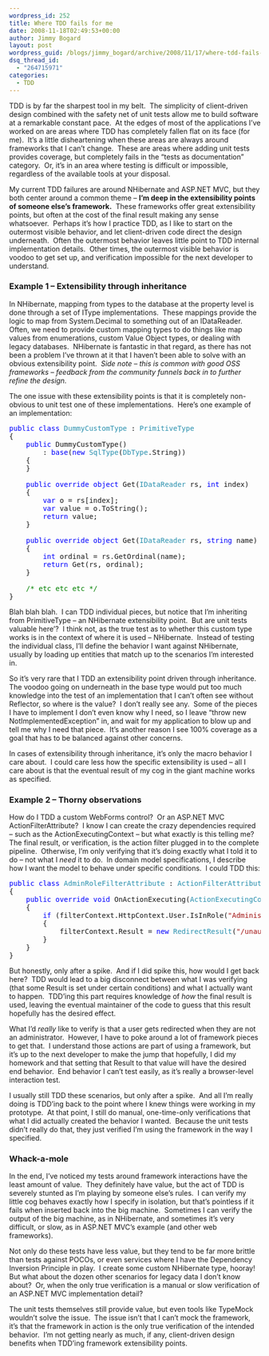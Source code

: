 ```yaml
---
wordpress_id: 252
title: Where TDD fails for me
date: 2008-11-18T02:49:53+00:00
author: Jimmy Bogard
layout: post
wordpress_guid: /blogs/jimmy_bogard/archive/2008/11/17/where-tdd-fails-for-me.aspx
dsq_thread_id:
  - "264715971"
categories:
  - TDD
---
```

TDD is by far the sharpest tool in my belt.&#160; The simplicity of client-driven design combined with the safety net of unit tests allow me to build software at a remarkable constant pace.&#160; At the edges of most of the applications I’ve worked on are areas where TDD has completely fallen flat on its face (for me).&#160; It’s a little disheartening when these areas are always around frameworks that I can’t change.&#160; These are areas where adding unit tests provides coverage, but completely fails in the “tests as documentation” category.&#160; Or, it’s in an area where testing is difficult or impossible, regardless of the available tools at your disposal.

My current TDD failures are around NHibernate and ASP.NET MVC, but they both center around a common theme – **I’m deep in the extensibility points of someone else’s framework.**&#160; These frameworks offer great extensibility points, but often at the cost of the final result making any sense whatsoever.&#160; Perhaps it’s how I practice TDD, as I like to start on the outermost visible behavior, and let client-driven code direct the design underneath.&#160; Often the outermost behavior leaves little point to TDD internal implementation details.&#160; Other times, the outermost visible behavior is voodoo to get set up, and verification impossible for the next developer to understand.

### Example 1 – Extensibility through inheritance

In NHibernate, mapping from types to the database at the property level is done through a set of IType implementations.&#160; These mappings provide the logic to map from System.Decimal to something out of an IDataReader.&#160; Often, we need to provide custom mapping types to do things like map values from enumerations, custom Value Object types, or dealing with legacy databases.&#160; NHibernate is fantastic in that regard, as there has not been a problem I’ve thrown at it that I haven’t been able to solve with an obvious extensibility point.&#160; _Side note – this is common with good OSS frameworks – feedback from the community funnels back in to further refine the design._

The one issue with these extensibility points is that it is completely non-obvious to unit test one of these implementations.&#160; Here’s one example of an implementation:

<pre><span style="color: blue">public class </span><span style="color: #2b91af">DummyCustomType </span>: <span style="color: #2b91af">PrimitiveType
</span>{
    <span style="color: blue">public </span>DummyCustomType()
        : <span style="color: blue">base</span>(<span style="color: blue">new </span><span style="color: #2b91af">SqlType</span>(<span style="color: #2b91af">DbType</span>.String))
    {
    }

    <span style="color: blue">public override object </span>Get(<span style="color: #2b91af">IDataReader </span>rs, <span style="color: blue">int </span>index)
    {
        <span style="color: blue">var </span>o = rs[index];
        <span style="color: blue">var </span>value = o.ToString();
        <span style="color: blue">return </span>value;
    }

    <span style="color: blue">public override object </span>Get(<span style="color: #2b91af">IDataReader </span>rs, <span style="color: blue">string </span>name)
    {
        <span style="color: blue">int </span>ordinal = rs.GetOrdinal(name);
        <span style="color: blue">return </span>Get(rs, ordinal);
    }

    <span style="color: green">/* etc etc etc */
</span>}</pre>

[](http://11011.net/software/vspaste)

Blah blah blah.&#160; I can TDD individual pieces, but notice that I’m inheriting from PrimitiveType – an NHibernate extensibility point.&#160; But are unit tests valuable here&#8217;?&#160; I think not, as the true test as to whether this custom type works is in the context of where it is used – NHibernate.&#160; Instead of testing the individual class, I’ll define the behavior I want against NHibernate, usually by loading up entities that match up to the scenarios I’m interested in.

So it’s very rare that I TDD an extensibility point driven through inheritance.&#160; The voodoo going on underneath in the base type would put too much knowledge into the test of an implementation that I can’t often see without Reflector, so where is the value?&#160; I don’t really see any.&#160; Some of the pieces I have to implement I don’t even know why I need, so I leave “throw new NotImplementedException” in, and wait for my application to blow up and tell me why I need that piece.&#160; It’s another reason I see 100% coverage as a goal that has to be balanced against other concerns.

In cases of extensibility through inheritance, it’s only the macro behavior I care about.&#160; I could care less how the specific extensibility is used – all I care about is that the eventual result of my cog in the giant machine works as specified.

### Example 2 – Thorny observations

How do I TDD a custom WebForms control?&#160; Or an ASP.NET MVC ActionFilterAttribute?&#160; I know I can create the crazy dependencies required – such as the ActionExecutingContext – but what exactly is this telling me?&#160; The final result, or verification, is the action filter plugged in to the complete pipeline.&#160; Otherwise, I’m only verifying that it’s doing exactly what I told it to do – not what I _need_ it to do.&#160; In domain model specifications, I describe how I want the model to behave under specific conditions.&#160; I could TDD this:

<pre><span style="color: blue">public class </span><span style="color: #2b91af">AdminRoleFilterAttribute </span>: <span style="color: #2b91af">ActionFilterAttribute
</span>{
    <span style="color: blue">public override void </span>OnActionExecuting(<span style="color: #2b91af">ActionExecutingContext </span>filterContext)
    {
        <span style="color: blue">if </span>(filterContext.HttpContext.User.IsInRole(<span style="color: #a31515">"Administrator"</span>))
        {
            filterContext.Result = <span style="color: blue">new </span><span style="color: #2b91af">RedirectResult</span>(<span style="color: #a31515">"/unauthorized"</span>);
        }
    }
}</pre>

[](http://11011.net/software/vspaste)

But honestly, only after a spike.&#160; And if I did spike this, how would I get back here?&#160; TDD would lead to a big disconnect between what I was verifying (that some Result is set under certain conditions) and what I actually want to happen.&#160; TDD’ing this part requires knowledge of _how_ the final result is used, leaving the eventual maintainer of the code to guess that this result hopefully has the desired effect.

What I’d _really_ like to verify is that a user gets redirected when they are not an administrator.&#160; However, I have to poke around a lot of framework pieces to get that.&#160; I understand those actions are part of using a framework, but it’s up to the next developer to make the jump that hopefully, I did my homework and that setting that Result to that value will have the desired end behavior.&#160; End behavior I can’t test easily, as it’s really a browser-level interaction test.

I usually still TDD these scenarios, but only after a spike.&#160; And all I’m really doing is TDD’ing back to the point where I knew things were working in my prototype.&#160; At that point, I still do manual, one-time-only verifications that what I did actually created the behavior I wanted.&#160; Because the unit tests didn’t really do that, they just verified I’m using the framework in the way I specified.

### Whack-a-mole

In the end, I’ve noticed my tests around framework interactions have the least amount of value.&#160; They definitely have value, but the act of TDD is severely stunted as I’m playing by someone else’s rules.&#160; I can verify my little cog behaves exactly how I specify in isolation, but that’s pointless if it fails when inserted back into the big machine.&#160; Sometimes I can verify the output of the big machine, as in NHibernate, and sometimes it’s very difficult, or slow, as in ASP.NET MVC’s example (and other web frameworks).

Not only do these tests have less value, but they tend to be far more brittle than tests against POCOs, or even services where I have the Dependency Inversion Principle in play.&#160; I create some custom NHibernate type, hooray!&#160; But what about the dozen other scenarios for legacy data I don’t know about?&#160; Or, when the only true verification is a manual or slow verification of an ASP.NET MVC implementation detail?

The unit tests themselves still provide value, but even tools like TypeMock wouldn’t solve the issue.&#160; The issue isn’t that I can’t mock the framework, it’s that the framework in action is the only true verification of the intended behavior.&#160; I’m not getting nearly as much, if any, client-driven design benefits when TDD’ing framework extensibility points.